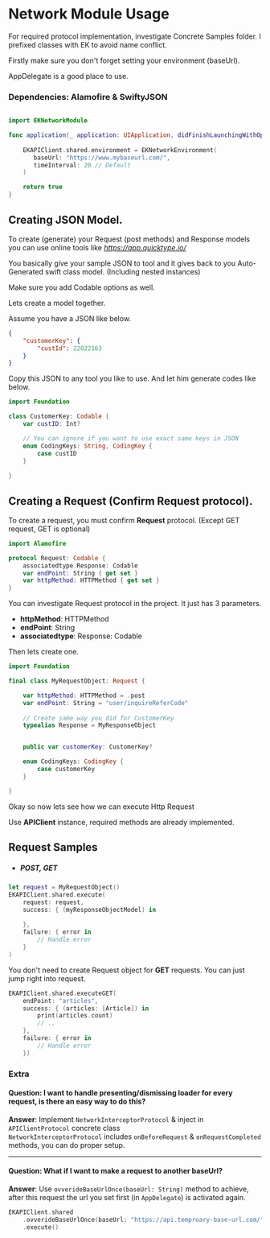 # Network Module Usage

For required protocol implementation, investigate Concrete Samples folder.
I prefixed classes with EK to avoid name conflict.

Firstly make sure you don't forget setting your environment (baseUrl). 

AppDelegate is a good place to use.

### Dependencies: Alamofire & SwiftyJSON

```swift

import EKNetworkModule

func application(_ application: UIApplication, didFinishLaunchingWithOptions launchOptions: [UIApplication.LaunchOptionsKey: Any]?) -> Bool {
        
    EKAPIClient.shared.environment = EKNetworkEnvironment(
       baseUrl: "https://www.mybaseurl.com/",
       timeInterval: 20 // Default
    )

    return true
}
```

## Creating JSON Model.

To create (generate) your Request (post methods) and Response models you can use online tools like *https://app.quicktype.io/*

You basically give your sample JSON to tool and it gives back to you Auto-Generated swift class model. (Including nested instances)

Make sure you add Codable options as well.

Lets create a model together.

Assume you have a JSON like below.

```json
{
    "customerKey": {
        "custId": 22022163
    }
}
```
Copy this JSON to any tool you like to use. And let him generate codes like below.

```swift
import Foundation

class CustomerKey: Codable {
    var custID: Int?

    // You can ignore if you want to use exact same keys in JSON
    enum CodingKeys: String, CodingKey {
        case custID 
    }
    
}
```

## Creating a Request (Confirm Request protocol).

To create a request, you must confirm **Request** protocol. (Except GET request, GET is optional)

```swift
import Alamofire

protocol Request: Codable {
    associatedtype Response: Codable
    var endPoint: String { get set }
    var httpMethod: HTTPMethod { get set }
}
```

You can investigate Request protocol in the project. It just has 3 parameters.

* **httpMethod**: HTTPMethod
* **endPoint**: String
* **associatedtype**: Response: Codable

Then lets create one.

```swift
import Foundation

final class MyRequestObject: Request {

    var httpMethod: HTTPMethod = .post
    var endPoint: String = "user/inquireReferCode"
    
    // Create same way you did for CustomerKey
    typealias Response = MyResponseObject 


    public var customerKey: CustomerKey?

    enum CodingKeys: CodingKey {
        case customerKey
    }

}
```

Okay so now lets see how we can execute Http Request

Use **APIClient** instance, required methods are already implemented.

## Request Samples

* ##### POST, GET

```swift
let request = MyRequestObject()
EKAPIClient.shared.execute(
    request: request,
    success: { (myResponseObjectModel) in
        
    },
    failure: { error in
        // Handle error
    }
)
```

You don't need to create Request object for **GET** requests. 
You can just jump right into request.

```swift
EKAPIClient.shared.executeGET(
    endPoint: "articles", 
    success: { (articles: [Article]) in
        print(articles.count)
        // ..
    }, 
    failure: { error in
        // Handle error
    })
```


### Extra

#### Question: I want to handle presenting/dismissing loader for every request, is there an easy way to do this?

**Answer**: Implement `NetworkInterceptorProtocol` & inject in `APIClientProtocol` concrete class <br> 
`NetworkInterceptorProtocol` includes `onBeforeRequest` & `onRequestCompleted` methods, you can do proper setup.

<hr>

#### Question: What if I want to make a request to another baseUrl?

**Answer**: Use `ovverideBaseUrlOnce(baseUrl: String)` method to achieve, after this request the url you set first (in `AppDelegate`) is activated again.

```swift
EKAPIClient.shared
    .ovverideBaseUrlOnce(baseUrl: "https://api.temproary-base-url.com/")
    .execute()
```
